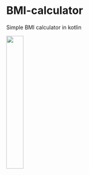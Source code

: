 # BMI-calculator
Simple BMI calculator in kotlin

<img src="https://user-images.githubusercontent.com/126293004/225424855-2a9ff7c0-968a-4aa5-a5d9-7cac13cd502d.jpg" height=30% width=30%>

